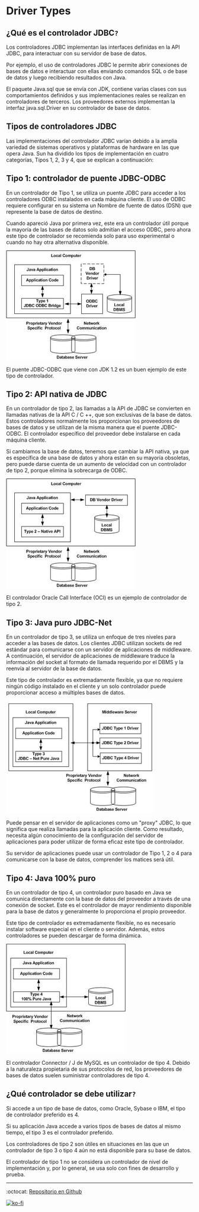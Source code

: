 # Driver Types

## ¿Qué es el controlador JDBC`?`

Los controladores JDBC implementan las interfaces definidas en la API JDBC, para interactuar con su servidor de base de datos.

Por ejemplo, el uso de controladores JDBC le permite abrir conexiones de bases de datos e interactuar con ellas enviando comandos SQL o de base de datos y luego recibiendo resultados con Java.

El paquete Java.sql que se envía con JDK, contiene varias clases con sus comportamientos definidos y sus implementaciones reales se realizan en controladores de terceros. Los proveedores externos implementan la interfaz java.sql.Driver en su controlador de base de datos.

## Tipos de controladores JDBC

Las implementaciones del controlador JDBC varían debido a la amplia variedad de sistemas operativos y plataformas de hardware en las que opera Java. Sun ha dividido los tipos de implementación en cuatro categorías, Tipos 1, 2, 3 y 4, que se explican a continuación:

## Tipo 1: controlador de puente JDBC-ODBC

En un controlador de Tipo 1, se utiliza un puente JDBC para acceder a los controladores ODBC instalados en cada máquina cliente. El uso de ODBC requiere configurar en su sistema un Nombre de fuente de datos (DSN) que represente la base de datos de destino.

Cuando apareció Java por primera vez, este era un controlador útil porque la mayoría de las bases de datos solo admitían el acceso ODBC, pero ahora este tipo de controlador se recomienda solo para uso experimental o cuando no hay otra alternativa disponible.

![tipo 1](/extra/img/driver-type1.jpg)

El puente JDBC-ODBC que viene con JDK 1.2 es un buen ejemplo de este tipo de controlador.

## Tipo 2: API nativa de JDBC

En un controlador de tipo 2, las llamadas a la API de JDBC se convierten en llamadas nativas de la API C / C ++, que son exclusivas de la base de datos. Estos controladores normalmente los proporcionan los proveedores de bases de datos y se utilizan de la misma manera que el puente JDBC-ODBC. El controlador específico del proveedor debe instalarse en cada máquina cliente.

Si cambiamos la base de datos, tenemos que cambiar la API nativa, ya que es específica de una base de datos y ahora están en su mayoría obsoletas, pero puede darse cuenta de un aumento de velocidad con un controlador de tipo 2, porque elimina la sobrecarga de ODBC.

![tipo 2](/extra/img/driver-type2.jpg)

El controlador Oracle Call Interface (OCI) es un ejemplo de controlador de tipo 2.

## Tipo 3: Java puro JDBC-Net

En un controlador de tipo 3, se utiliza un enfoque de tres niveles para acceder a las bases de datos. Los clientes JDBC utilizan sockets de red estándar para comunicarse con un servidor de aplicaciones de middleware. A continuación, el servidor de aplicaciones de middleware traduce la información del socket al formato de llamada requerido por el DBMS y la reenvía al servidor de la base de datos.

Este tipo de controlador es extremadamente flexible, ya que no requiere ningún código instalado en el cliente y un solo controlador puede proporcionar acceso a múltiples bases de datos.

![tipo 3](/extra/img/driver-type3.jpg)

Puede pensar en el servidor de aplicaciones como un "proxy" JDBC, lo que significa que realiza llamadas para la aplicación cliente. Como resultado, necesita algún conocimiento de la configuración del servidor de aplicaciones para poder utilizar de forma eficaz este tipo de controlador.

Su servidor de aplicaciones puede usar un controlador de Tipo 1, 2 o 4 para comunicarse con la base de datos, comprender los matices será útil.

## Tipo 4: Java 100% puro

En un controlador de tipo 4, un controlador puro basado en Java se comunica directamente con la base de datos del proveedor a través de una conexión de socket. Este es el controlador de mayor rendimiento disponible para la base de datos y generalmente lo proporciona el propio proveedor.

Este tipo de controlador es extremadamente flexible, no es necesario instalar software especial en el cliente o servidor. Además, estos controladores se pueden descargar de forma dinámica.

![tipo 4](/extra/img/driver-type4.jpg)

El controlador Connector / J de MySQL es un controlador de tipo 4. Debido a la naturaleza propietaria de sus protocolos de red, los proveedores de bases de datos suelen suministrar controladores de tipo 4.

## ¿Qué controlador se debe utilizar`?`

Si accede a un tipo de base de datos, como Oracle, Sybase o IBM, el tipo de controlador preferido es 4.

Si su aplicación Java accede a varios tipos de bases de datos al mismo tiempo, el tipo 3 es el controlador preferido.

Los controladores de tipo 2 son útiles en situaciones en las que un controlador de tipo 3 o tipo 4 aún no está disponible para su base de datos.

El controlador de tipo 1 no se considera un controlador de nivel de implementación y, por lo general, se usa solo con fines de desarrollo y prueba.

---

:octocat: [Repositorio en Github](https://github.com/FernandoCalmet/JDBC)

[![ko-fi](https://www.ko-fi.com/img/githubbutton_sm.svg)](https://ko-fi.com/T6T41JKMI)
